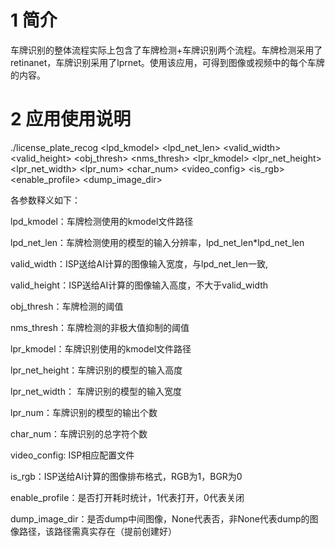 # 1 简介

车牌识别的整体流程实际上包含了车牌检测+车牌识别两个流程。车牌检测采用了retinanet，车牌识别采用了lprnet。使用该应用，可得到图像或视频中的每个车牌的内容。

# 2 应用使用说明

./license_plate_recog <lpd_kmodel> <lpd_net_len> <valid_width> <valid_height> <obj_thresh> <nms_thresh> <lpr_kmodel> <lpr_net_height> <lpr_net_width> <lpr_num> <char_num> <video_config> <is_rgb> <enable_profile> <dump_image_dir>

各参数释义如下：

lpd_kmodel：车牌检测使用的kmodel文件路径

lpd_net_len：车牌检测使用的模型的输入分辨率，lpd_net_len*lpd_net_len

valid_width：ISP送给AI计算的图像输入宽度，与lpd_net_len一致, 

valid_height：ISP送给AI计算的图像输入高度，不大于valid_width

obj_thresh：车牌检测的阈值

nms_thresh：车牌检测的非极大值抑制的阈值

lpr_kmodel：车牌识别使用的kmodel文件路径

lpr_net_height：车牌识别的模型的输入高度

lpr_net_width： 车牌识别的模型的输入宽度

lpr_num：车牌识别的模型的输出个数

char_num：车牌识别的总字符个数

video_config: ISP相应配置文件

is_rgb：ISP送给AI计算的图像排布格式，RGB为1，BGR为0

enable_profile：是否打开耗时统计，1代表打开，0代表关闭

dump_image_dir：是否dump中间图像，None代表否，非None代表dump的图像路径，该路径需真实存在（提前创建好）